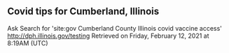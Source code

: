 ## Covid tips for Cumberland, Illinois

Ask Search for 'site:gov Cumberland County Illinois covid vaccine access'
http://dph.illinois.gov/testing
Retrieved on Friday, February 12, 2021 at 8:19AM (UTC)